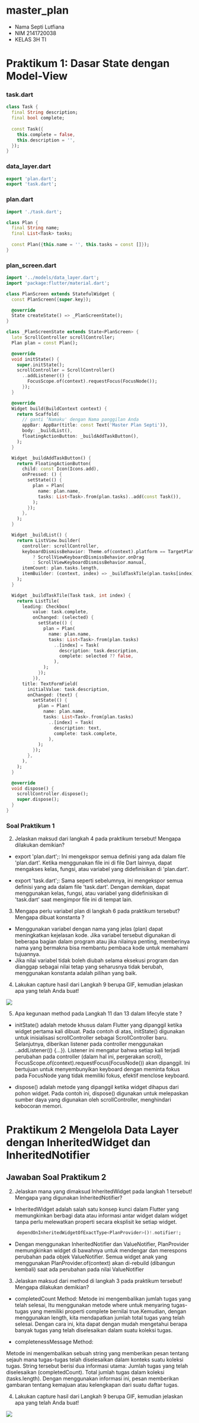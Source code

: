 # master_plan

- Nama Septi Lutfiana
- NIM 2141720038
- KELAS 3H TI

# Praktikum 1: Dasar State dengan Model-View

### task.dart
```dart
class Task {
  final String description;
  final bool complete;
  
  const Task({
    this.complete = false,
    this.description = '',
  });
}
```

### data_layer.dart
```dart
export 'plan.dart';
export 'task.dart';
```

### plan.dart
```dart
import './task.dart';

class Plan {
  final String name;
  final List<Task> tasks;
  
  const Plan({this.name = '', this.tasks = const []});
}
```
### plan_screen.dart
```dart
import '../models/data_layer.dart';
import 'package:flutter/material.dart';

class PlanScreen extends StatefulWidget {
  const PlanScreen({super.key});

  @override
  State createState() => _PlanScreenState();
}

class _PlanScreenState extends State<PlanScreen> {
  late ScrollController scrollController;
  Plan plan = const Plan();

  @override
  void initState() {
    super.initState();
    scrollController = ScrollController()
      ..addListener(() {
        FocusScope.of(context).requestFocus(FocusNode());
      });
  }

  @override
  Widget build(BuildContext context) {
    return Scaffold(
      // ganti ‘Namaku' dengan Nama panggilan Anda
      appBar: AppBar(title: const Text('Master Plan Septi')),
      body: _buildList(),
      floatingActionButton: _buildAddTaskButton(),
    );
  }

  Widget _buildAddTaskButton() {
    return FloatingActionButton(
      child: const Icon(Icons.add),
      onPressed: () {
        setState(() {
          plan = Plan(
            name: plan.name,
            tasks: List<Task>.from(plan.tasks)..add(const Task()),
          );
        });
      },
    );
  }

  Widget _buildList() {
    return ListView.builder(
      controller: scrollController,
      keyboardDismissBehavior: Theme.of(context).platform == TargetPlatform.iOS
          ? ScrollViewKeyboardDismissBehavior.onDrag
          : ScrollViewKeyboardDismissBehavior.manual,
      itemCount: plan.tasks.length,
      itemBuilder: (context, index) => _buildTaskTile(plan.tasks[index], index),
    );
  }

  Widget _buildTaskTile(Task task, int index) {
    return ListTile(
      leading: Checkbox(
          value: task.complete,
          onChanged: (selected) {
            setState(() {
              plan = Plan(
                name: plan.name,
                tasks: List<Task>.from(plan.tasks)
                  ..[index] = Task(
                    description: task.description,
                    complete: selected ?? false,
                  ),
              );
            });
          }),
      title: TextFormField(
        initialValue: task.description,
        onChanged: (text) {
          setState(() {
            plan = Plan(
              name: plan.name,
              tasks: List<Task>.from(plan.tasks)
                ..[index] = Task(
                  description: text,
                  complete: task.complete,
                ),
            );
          });
        },
      ),
    );
  }

  @override
  void dispose() {
    scrollController.dispose();
    super.dispose();
  }
}

```


### Soal Praktikum 1
2. Jelaskan maksud dari langkah 4 pada praktikum tersebut! Mengapa dilakukan demikian?

- export 'plan.dart';: Ini mengekspor semua definisi yang ada dalam file 'plan.dart'. Ketika menggunakan file ini di file Dart lainnya, dapat mengakses kelas, fungsi, atau variabel yang didefinisikan di 'plan.dart'.

- export 'task.dart';: Sama seperti sebelumnya, ini mengekspor semua definisi yang ada dalam file 'task.dart'. Dengan demikian, dapat menggunakan kelas, fungsi, atau variabel yang didefinisikan di 'task.dart' saat mengimpor file ini di tempat lain.

3. Mengapa perlu variabel plan di langkah 6 pada praktikum tersebut? Mengapa dibuat konstanta ?

- Menggunakan variabel dengan nama yang jelas (plan) dapat meningkatkan kejelasan kode. Jika variabel tersebut digunakan di beberapa bagian dalam program atau jika nilainya penting, memberinya nama yang bermakna bisa membantu pembaca kode untuk memahami tujuannya.
- Jika nilai variabel tidak boleh diubah selama eksekusi program dan dianggap sebagai nilai tetap yang seharusnya tidak berubah, menggunakan konstanta adalah pilihan yang baik. 

4. Lakukan capture hasil dari Langkah 9 berupa GIF, kemudian jelaskan apa yang telah Anda buat!

![](doc/Praktikum%201.gif)

5. Apa kegunaan method pada Langkah 11 dan 13 dalam lifecyle state ?

- initState() adalah metode khusus dalam Flutter yang dipanggil ketika widget pertama kali dibuat. Pada contoh di atas, initState() digunakan untuk inisialisasi scrollController sebagai ScrollController baru.
Selanjutnya, diberikan listener pada controller menggunakan ..addListener(() {...}). Listener ini mengatur bahwa setiap kali terjadi perubahan pada controller (dalam hal ini, pergerakan scroll), FocusScope.of(context).requestFocus(FocusNode()) akan dipanggil. Ini bertujuan untuk menyembunyikan keyboard dengan meminta fokus pada FocusNode yang tidak memiliki fokus, efektif menclose keyboard.

- dispose() adalah metode yang dipanggil ketika widget dihapus dari pohon widget. Pada contoh ini, dispose() digunakan untuk melepaskan sumber daya yang digunakan oleh scrollController, menghindari kebocoran memori.

# Praktikum 2 Mengelola Data Layer dengan InheritedWidget dan InheritedNotifier
## Jawaban Soal Praktikum 2
2. Jelaskan mana yang dimaksud InheritedWidget pada langkah 1 tersebut! Mengapa yang digunakan InheritedNotifier? 
- InheritedWidget adalah salah satu konsep kunci dalam Flutter yang memungkinkan berbagi data atau informasi antar widget dalam widget tanpa perlu melewatkan properti secara eksplisit ke setiap widget. 
```dart
    dependOnInheritedWidgetOfExactType<PlanProvider>()!.notifier!;
 ```
 - Dengan menggunakan InheritedNotifier dan ValueNotifier, PlanProvider memungkinkan widget di bawahnya untuk mendengar dan merespons perubahan pada objek ValueNotifier<Plan>. Semua widget anak yang menggunakan PlanProvider.of(context) akan di-rebuild (dibangun kembali) saat ada perubahan pada nilai ValueNotifier

3. Jelaskan maksud dari method di langkah 3 pada praktikum tersebut! Mengapa dilakukan demikian?
- completedCount Method:
Metode ini mengembalikan jumlah tugas yang telah selesai, Itu menggunakan metode where untuk menyaring tugas-tugas yang memiliki properti complete bernilai true.Kemudian, dengan menggunakan length, kita mendapatkan jumlah total tugas yang telah selesai. Dengan cara ini, kita dapat dengan mudah mengetahui berapa banyak tugas yang telah diselesaikan dalam suatu koleksi tugas.

- completenessMessage Method:

Metode ini mengembalikan sebuah string yang memberikan pesan tentang sejauh mana tugas-tugas telah diselesaikan dalam konteks suatu koleksi tugas. String tersebut berisi dua informasi utama: Jumlah tugas yang telah diselesaikan (completedCount). Total jumlah tugas dalam koleksi (tasks.length). Dengan menggunakan informasi ini, pesan memberikan gambaran tentang kemajuan atau kelengkapan dari suatu daftar tugas.

4. Lakukan capture hasil dari Langkah 9 berupa GIF, kemudian jelaskan apa yang telah Anda buat!

![](doc/Praktikum%202.gif)
